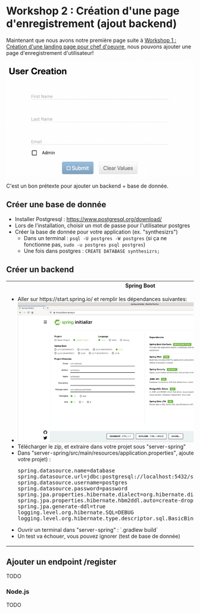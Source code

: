 # Workshop 2 : Création d'une page d'enregistrement (ajout backend)

Maintenant que nous avons notre première page suite à [Workshop 1 : Création d'une landing page pour chef d'oeuvre](1-landing-page), nous pouvons ajouter une page d'enregistrement d'utilisateur!

![Workshop User Creation Form](./workshop-user-creation-form.png)

C'est un bon prétexte pour ajouter un backend + base de donnée.

## Créer une base de donnée

- Installer Postgresql : https://www.postgresql.org/download/
- Lors de l'installation, choisir un mot de passe pour l'utilisateur postgres
- Créer la base de donnée pour votre application (ex. "synthesizrs")
    - Dans un terminal : `psql -U postgres -W postgres` (si ça ne fonctionne pas, `sudo -u postgres psql postgres`)
    - Une fois dans postgres : `CREATE DATABASE synthesizrs;`

## Créer un backend

<table>
<th>Spring Boot</th>
<th>Node.js</th>
<tr>
<td>
<ul>
<li>Aller sur https://start.spring.io/ et remplir les dépendances suivantes:</li>
<li><img src="./workshop-backend-spring-bootstrap.png"></li>
<li>Télécharger le zip, et extraire dans votre projet sous "server-spring"</li>
<li>Dans "server-spring/src/main/resources/application.properties", ajouter (changer les valeurs pour votre projet) :</li>
<pre lang="properties">
spring.datasource.name=database
spring.datasource.url=jdbc:postgresql://localhost:5432/synthesizrs
spring.datasource.username=postgres
spring.datasource.password=password
spring.jpa.properties.hibernate.dialect=org.hibernate.dialect.PostgreSQL95Dialect
spring.jpa.properties.hibernate.hbm2ddl.auto=create-drop
spring.jpa.generate-ddl=true
logging.level.org.hibernate.SQL=DEBUG
logging.level.org.hibernate.type.descriptor.sql.BasicBinder=TRACE
</pre>
<li>Ouvrir un terminal dans "server-spring" : `.gradlew build`</li>
<li>Un test va échouer, vous pouvez ignorer (test de base de donnée)</li>
</ul>
</td>
<td>
<ul>
<li>Aller sur https://start.spring.io/ et remplir les dépendances suivantes:</li>
<li><img src="./workshop-backend-spring-bootstrap.png"></li>
<li>Télécharger le zip, et extraire dans votre projet sous "server-spring"</li>
<li>Dans "server-spring/src/main/resources/application.properties", ajouter (changer les valeurs pour votre projet) :</li>
<pre lang="properties">
spring.datasource.name=database
spring.datasource.url=jdbc:postgresql://localhost:5432/synthesizrs
spring.datasource.username=postgres
spring.datasource.password=password
spring.jpa.properties.hibernate.dialect=org.hibernate.dialect.PostgreSQL95Dialect
spring.jpa.properties.hibernate.hbm2ddl.auto=create-drop
spring.jpa.generate-ddl=true
logging.level.org.hibernate.SQL=DEBUG
logging.level.org.hibernate.type.descriptor.sql.BasicBinder=TRACE
</pre>
<li>Ouvrir un terminal dans "server-spring" : `.gradlew build`</li>
<li>Un test va échouer, vous pouvez ignorer (test de base de donnée)</li>
</ul>
</td>
</tr>
</table>


## Ajouter un endpoint /register

TODO

### Node.js

TODO
